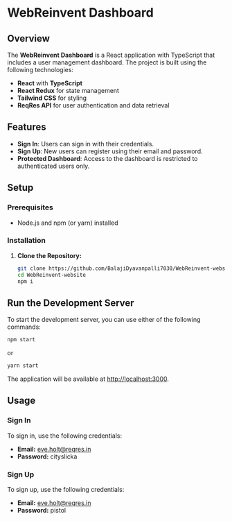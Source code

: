 # WebReinvent Dashboard

## Overview

The **WebReinvent Dashboard** is a React application with TypeScript that includes a user management dashboard. The project is built using the following technologies:
- **React** with **TypeScript**
- **React Redux** for state management
- **Tailwind CSS** for styling
- **ReqRes API** for user authentication and data retrieval

## Features

- **Sign In**: Users can sign in with their credentials.
- **Sign Up**: New users can register using their email and password.
- **Protected Dashboard**: Access to the dashboard is restricted to authenticated users only.

## Setup

### Prerequisites

- Node.js and npm (or yarn) installed

### Installation

1. **Clone the Repository:**

   ```bash
   git clone https://github.com/BalajiDyavanpalli7030/WebReinvent-website.git
   cd WebReinvent-website
   npm i

## Run the Development Server

To start the development server, you can use either of the following commands:

   ```bash
   npm start
   ```
or

   ```bash
   yarn start
   ```
The application will be available at [http://localhost:3000](http://localhost:3000).

## Usage

### Sign In

To sign in, use the following credentials:

- **Email:** eve.holt@reqres.in
- **Password:** cityslicka

### Sign Up

To sign up, use the following credentials:

- **Email:** eve.holt@reqres.in
- **Password:** pistol

